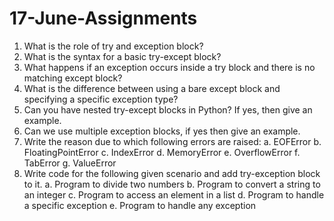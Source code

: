 # 17-June-Assignments
1. What is the role of try and exception block?
2. What is the syntax for a basic try-except block?
3. What happens if an exception occurs inside a try block and there is no matching
except block?
4. What is the difference between using a bare except block and specifying a specific
exception type?
5. Can you have nested try-except blocks in Python? If yes, then give an example.
6. Can we use multiple exception blocks, if yes then give an example.
7. Write the reason due to which following errors are raised:
<n> a. EOFError <n>
b. FloatingPointError
c. IndexError
d. MemoryError
e. OverflowError
f. TabError
g. ValueError
8. Write code for the following given scenario and add try-exception block to it.
a. Program to divide two numbers
b. Program to convert a string to an integer
c. Program to access an element in a list
d. Program to handle a specific exception
e. Program to handle any exception
